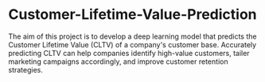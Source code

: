 # Customer-Lifetime-Value-Prediction
The aim of this project is to develop a deep learning model that predicts the Customer Lifetime Value (CLTV) of a company's customer base. Accurately predicting CLTV can help companies identify high-value customers, tailer marketing campaigns accordingly, and improve customer retention strategies. 
